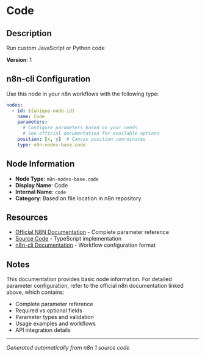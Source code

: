 # Code

## Description

Run custom JavaScript or Python code

**Version**: 1

## n8n-cli Configuration

Use this node in your n8n workflows with the following type:

```yaml
nodes:
  - id: ${unique-node-id}
    name: Code
    parameters:
      # Configure parameters based on your needs
      # See official documentation for available options
    position: [x, y]  # Canvas position coordinates
    type: n8n-nodes-base.code
```

## Node Information

- **Node Type**: `n8n-nodes-base.code`
- **Display Name**: Code
- **Internal Name**: `code`
- **Category**: Based on file location in n8n repository

## Resources

- [Official N8N Documentation](https://docs.n8n.io/integrations/builtin/core-nodes/n8n-nodes-base.code/) - Complete parameter reference
- [Source Code](https://github.com/n8n-io/n8n/blob/master/packages/nodes-base/nodes/Code/Code.node.ts) - TypeScript implementation
- [n8n-cli Documentation](https://github.com/edenreich/n8n-cli) - Workflow configuration format

## Notes

This documentation provides basic node information. For detailed parameter configuration, 
refer to the official n8n documentation linked above, which contains:

- Complete parameter reference
- Required vs optional fields
- Parameter types and validation
- Usage examples and workflows
- API integration details

---
*Generated automatically from n8n 1 source code*
